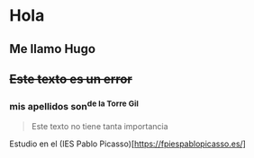 # Hola
## **Me llamo Hugo**
## ~~Este texto es un error~~
### mis apellidos son<sup>de la Torre Gil</sup>

> Este texto no tiene tanta importancia

Estudio en el (IES Pablo Picasso)[https://fpiespablopicasso.es/]

